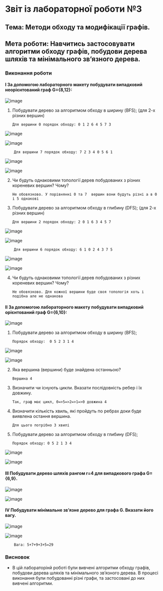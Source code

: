 # Звіт із лабораторної роботи №3
## Тема: Методи обходу та модифікації графів.
## Мета роботи: Навчитись застосовувати алгоритми обходу графів, побудови дерева шляхів та мінімального зв’язного дерева.
### Виконання роботи
#### I	За допомогою лабораторного макету побудувати випадковий неорієнтований граф G={8,12}:

![image](https://github.com/SergioPylyp/Pylyp_LAB_TOTK_2021/blob/main/lab_3/screen/1.png)

1.	Побудувати дерево за алгоритмом обходу в ширину (BFS); (для 2-х різних вершин)


        Для вершини 0 порядок обходу: 0 1 2 6 4 5 7 3

![image](https://github.com/SergioPylyp/Pylyp_LAB_TOTK_2021/blob/main/lab_3/screen/2.png)

![image](https://github.com/SergioPylyp/Pylyp_LAB_TOTK_2021/blob/main/lab_3/screen/2_1.png)

        Для вершини 7 порядок обходу: 7 2 3 4 0 5 6 1

![image](https://github.com/SergioPylyp/Pylyp_LAB_TOTK_2021/blob/main/lab_3/screen/3.png)

![image](https://github.com/SergioPylyp/Pylyp_LAB_TOTK_2021/blob/main/lab_3/screen/3_1.png)

2.	Чи будуть однаковими топології дерев побудованих з різних кореневих вершин? Чому?


        Не обовязково. У порівнянні 0 та 7  вершин вони будуть різні а в 0 і 5 однакові

3.	Побудувати дерево за алгоритмом обходу в глибину (DFS); (для 2-х різних вершин)


        Для вершини 2 порядок обходу: 2 0 1 6 3 4 5 7

![image](https://github.com/SergioPylyp/Pylyp_LAB_TOTK_2021/blob/main/lab_3/screen/4.png)

![image](https://github.com/SergioPylyp/Pylyp_LAB_TOTK_2021/blob/main/lab_3/screen/4_1.png)

        Для вершини 6 порядок обходу: 6 1 0 2 4 3 7 5

![image](https://github.com/SergioPylyp/Pylyp_LAB_TOTK_2021/blob/main/lab_3/screen/5.png)

![image](https://github.com/SergioPylyp/Pylyp_LAB_TOTK_2021/blob/main/lab_3/screen/5_1.png)

4.	Чи будуть однаковими топології дерев побудованих з різних кореневих вершин? Чому?


        Не обовязково. Для кожної вершини буде своя топологія хоть і подібна але не однакова

#### II	За допомогою лабораторного макету побудувати випадковий орієнтований граф G={6,10}:

![image](https://github.com/SergioPylyp/Pylyp_LAB_TOTK_2021/blob/main/lab_3/screen/6.png)

1.	Побудувати дерево за алгоритмом обходу в ширину (BFS);


        Порядок обходу:  0 5 2 3 1 4

![image](https://github.com/SergioPylyp/Pylyp_LAB_TOTK_2021/blob/main/lab_3/screen/7.png)

![image](https://github.com/SergioPylyp/Pylyp_LAB_TOTK_2021/blob/main/lab_3/screen/7_1.png)

2.	Яка вершина (вершини) буде знайдена останньою?


        Вершина 4

3.	Визначити чи існують цикли. Вказати послідовність ребер і їх довжину.


        Так, граф має цикл, 0=>5=>2=>1=>0 довжина 4

4.	Визначити кількість хвиль, які пройдуть по ребрах доки буде виявлена остання вершина.


        Для цього потрібно 3 хвилі

5.	Побудувати дерево за алгоритмом обходу в глибину (DFS);


        Порядок обходу: 0 5 2 1 3 4

![image](https://github.com/SergioPylyp/Pylyp_LAB_TOTK_2021/blob/main/lab_3/screen/8.png)

![image](https://github.com/SergioPylyp/Pylyp_LAB_TOTK_2021/blob/main/lab_3/screen/8_1.png)

#### III	Побудувати дерево шляхів рангом r=4 для випадкового графа G={6,9}.

![image](https://github.com/SergioPylyp/Pylyp_LAB_TOTK_2021/blob/main/lab_3/screen/9.png)


![image](https://github.com/SergioPylyp/Pylyp_LAB_TOTK_2021/blob/main/lab_3/screen/10.png)


#### IV	Побудувати мінімальне зв’язне дерево для графа G. Вказати його вагу.

![image](https://github.com/SergioPylyp/Pylyp_LAB_TOTK_2021/blob/main/lab_3/screen/11.png)


![image](https://github.com/SergioPylyp/Pylyp_LAB_TOTK_2021/blob/main/lab_3/screen/12.png)

        Вага: 5+7+9+3+5=29
        
### Висновок
* В цій лабораторінй роботі були вивчені алгоритми обходу графів, побудови дерева шляхів та мінімального зв’язного дерева. В процесі виконання були побудованні різні графи, та застосовані до них вивчені алгоритми.
